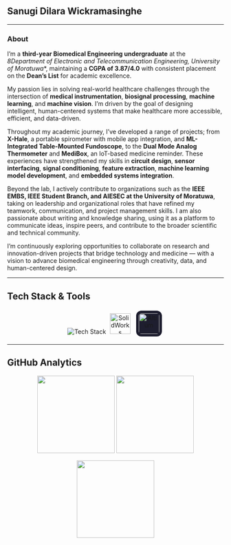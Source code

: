 ## Sanugi Dilara Wickramasinghe

---

### About

I’m a **third-year Biomedical Engineering undergraduate** at the *8Department of Electronic and Telecommunication Engineering, University of Moratuwa**, maintaining a **CGPA of 3.87/4.0** with consistent placement on the **Dean’s List** for academic excellence.

My passion lies in solving real-world healthcare challenges through the intersection of **medical instrumentation**, **biosignal processing**, **machine learning**, and **machine vision**. I’m driven by the goal of designing intelligent, human-centered systems that make healthcare more accessible, efficient, and data-driven.

Throughout my academic journey, I’ve developed a range of projects; from **X-Hale**, a portable spirometer with mobile app integration, and **ML-Integrated Table-Mounted Fundoscope**, to the **Dual Mode Analog Thermometer** and **MediBox**, an IoT-based medicine reminder. These experiences have strengthened my skills in **circuit design**, **sensor interfacing**, **signal conditioning**, **feature extraction**, **machine learning model development**, and **embedded systems integration**.

Beyond the lab, I actively contribute to organizations such as the **IEEE EMBS, IEEE Student Branch, and AIESEC at the University of Moratuwa**, taking on leadership and organizational roles that have refined my teamwork, communication, and project management skills. I am also passionate about writing and knowledge sharing, using it as a platform to communicate ideas, inspire peers, and contribute to the broader scientific and technical community.

I’m continuously exploring opportunities to collaborate on research and innovation-driven projects that bridge technology and medicine — with a vision to advance biomedical engineering through creativity, data, and human-centered design.

---

## Tech Stack & Tools

<p align="center">
  <img src="https://skillicons.dev/icons?i=python,cpp,dart,matlab,flutter,tensorflow,opencv,arduino,raspberrypi,nodejs,latex,vscode" alt="Tech Stack" />
  <img src="https://drive.google.com/uc?export=view&id=1h2f5l6dy2Afy4Ss6IyGLMbM1FGF7OXP-" width="1" alt="spacer" />
  <img src="https://drive.google.com/uc?export=view&id=1IHV-03e9Kpcxy7mrv1J9KlzkX9gCxzFD"
     height="48"
     alt="SolidWorks" />
  <img src="https://drive.google.com/uc?export=view&id=1h2f5l6dy2Afy4Ss6IyGLMbM1FGF7OXP-" width="1" alt="spacer" />
  <img src="https://drive.google.com/uc?export=view&id=19GvI3RjVH8Na2DmMGR0rlvK4LLp_JRv1" 
     width="48" 
     style="margin: 4px; border-radius: 12px; background-color: #1e1e2f; padding: 6px;" 
     alt="Altium" />
</p>

---

## GitHub Analytics

<p align="center">
  <img src="https://github-readme-stats.vercel.app/api?username=Sanugiw&show_icons=true&theme=radical" height="180" />
  <img src="https://github-readme-stats.vercel.app/api/top-langs/?username=Sanugiw&layout=compact&theme=radical" height="180" />
</p>

<p align="center">
  <img src="https://streak-stats.demolab.com?user=Sanugiw&theme=radical&hide_border=false" height="180" />
</p>


